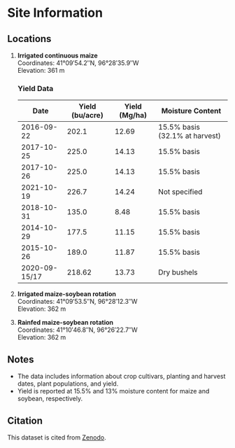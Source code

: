 # Site Information

## Locations
1. **Irrigated continuous maize**  
   Coordinates: 41°09′54.2′′N, 96°28′35.9′′W  
   Elevation: 361 m  

   ### Yield Data
   | Date           | Yield (bu/acre) | Yield (Mg/ha) | Moisture Content                  |
   |----------------|-----------------|---------------|-----------------------------------|
   | 2016-09-22     | 202.1           | 12.69         | 15.5% basis (32.1% at harvest)   |
   | 2017-10-25     | 225.0           | 14.13         | 15.5% basis                      |
   | 2017-10-26     | 225.0           | 14.13         | 15.5% basis                      |
   | 2021-10-19     | 226.7           | 14.24         | Not specified                    |
   | 2018-10-31     | 135.0           | 8.48          | 15.5% basis                      |
   | 2014-10-29     | 177.5           | 11.15         | 15.5% basis                      |
   | 2015-10-26     | 189.0           | 11.87         | 15.5% basis                      |
   | 2020-09-15/17  | 218.62          | 13.73         | Dry bushels                      |

2. **Irrigated maize-soybean rotation**  
   Coordinates: 41°09′53.5′′N, 96°28′12.3′′W  
   Elevation: 362 m  

3. **Rainfed maize-soybean rotation**  
   Coordinates: 41°10′46.8′′N, 96°26′22.7′′W  
   Elevation: 362 m  

## Notes
- The data includes information about crop cultivars, planting and harvest dates, plant populations, and yield.
- Yield is reported at 15.5% and 13% moisture content for maize and soybean, respectively.

## Citation
This dataset is cited from [Zenodo](https://doi.org/10.5281/zenodo.13343700).